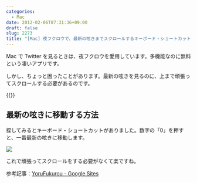 ```yaml
---
categories:
  - Mac
date: 2012-02-06T07:31:36+09:00
draft: false
slug: 2273
title: "[Mac] 夜フクロウで、最新の呟きまでスクロールするキーボード・ショートカット"
---
```


Mac で Twitter を見るときは、夜フクロウを愛用しています。多機能なのに無料という凄いアプリです。

しかし、ちょっと困ったことがあります。最新の呟きを見るのに、上まで頑張ってスクロールする必要があるのです。

{{<app id="428834068" title="夜フクロウ 2.70（無料）" src="http://a5.mzstatic.com/us/r1000/082/Purple/e1/57/a9/mzi.hyufkjtx.100x100-75.png">}}

## 最新の呟きに移動する方法

探してみるとキーボード・ショートカットがありました。数字の「0」を押すと、一番最新の呟きに移動します。

![](/images/2012/02/2273_1.png)

これで頑張ってスクロールをする必要がなくて楽ですね。

参考記事：[YoruFukurou - Google Sites](https://sites.google.com/site/yorufukurou/)
